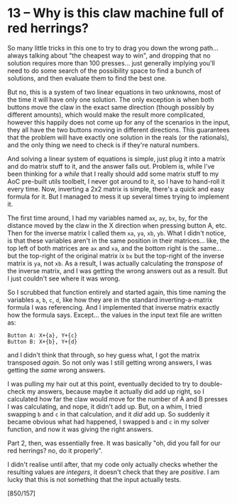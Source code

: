# 13 &ndash; Why is this claw machine full of red herrings?

So many little tricks in this one to try to drag you down the wrong path... always talking about "the cheapest way to win", and dropping that no solution requires more than 100 presses... just generally implying you'll need to do some search of the possibility space to find a bunch of solutions, and then evaluate them to find the best one.

But no, this is a system of two linear equations in two unknowns, most of the time it will have only one solution. The only exception is when both buttons move the claw in the exact same direction (though possibly by different amounts), which would make the result more complicated, however this happily does not come up for any of the scenarios in the input, they all have the two buttons moving in different directions. This guarantees that the problem will have exactly one solution in the reals (or the rationals), and the only thing we need to check is if they're natural numbers.

And solving a linear system of equations is simple, just plug it into a matrix and do matrix stuff to it, and the answer falls out. Problem is, while I've been thinking for a _while_ that I really should add some matrix stuff to my AoC pre-built utils toolbelt, I never got around to it, so I have to hand-roll it every time. Now, inverting a 2x2 matrix is simple, there's a quick and easy formula for it. But I managed to mess it up several times trying to implement it.

The first time around, I had my variables named `ax`, `ay`, `bx`, `by`, for the distance moved by the claw in the X direction when pressing button A, etc. Then for the inverse matrix I called them `xa`, `ya`, `xb`, `yb`. What I didn't notice, is that these variables aren't in the same position in their matrices... like, the top left of both matrices are `ax` and `xa`, and the bottom right is the same... but the top-right of the original matrix ix `bx` but the top-right of the inverse matrix is `ya`, not `xb`. As a result, I was actually calculating the _transpose_ of the inverse matrix, and I was getting the wrong answers out as a result. But I just couldn't see where it was wrong.

So I scrubbed that function entirely and started again, this time naming the variables `a`, `b`, `c`, `d`, like how they are in the standard inverting-a-matrix formula I was referencing. And I implemented that inverse matrix exactly how the formula says. Except... the values in the input text file are written as:
```
Button A: X+{a}, Y+{c}
Button B: X+{b}, Y+{d}
```
and I didn't think that through, so hey guess what, I got the matrix transposed _again_. So not only was I still getting wrong answers, I was getting the _same_ wrong answers.

I was pulling my hair out at this point, eventually decided to try to double-check my answers, because maybe it actually did add up right, so I calculated how far the claw would move for the number of A and B presses I was calculating, and nope, it didn't add up. But, on a whim, I tried swapping `b` and `c` in that calculation, and it _did_ add up. So suddenly it became obvious what had happened, I swapped `b` and `c` in my solver function, and now it was giving the right answers.

Part 2, then, was essentially free. It was basically "oh, did you fall for our red herrings? no, do it properly".

I didn't realise until after, that my code only actually checks whether the resulting values are _integers_, it doesn't check that they are _positive_. I am lucky that this is not something that the input actually tests.

[850/157]
